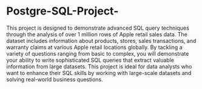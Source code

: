 # Postgre-SQL-Project- 

This project is designed to demonstrate advanced SQL query techniques through the analysis of over 1 million rows of Apple retail sales data. The dataset includes information about products, stores, sales transactions, and warranty claims at various Apple retail locations globally. By tackling a variety of questions ranging from basic to complex, you will demonstrate your ability to write sophisticated SQL queries that extract valuable information from large datasets. 
This project is ideal for data analysts who want to enhance their SQL skills by working with large-scale datasets and solving real-world business questions.

